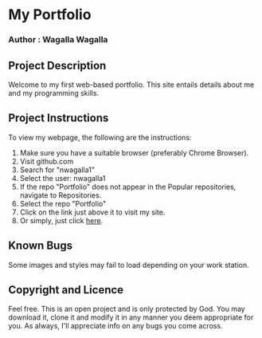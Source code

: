 # **My Portfolio**

### Author : Wagalla Wagalla

## Project Description

Welcome to my first web-based portfolio. 
This site entails details about me and my programming skills.

## Project Instructions

To view my webpage, the following are the instructions:

1. Make sure you have a suitable browser (preferably Chrome Browser).
2. Visit github.com
3. Search for "nwagalla1"
4. Select the user: nwagalla1
5. If the repo "Portfolio" does not appear in the Popular repositories, navigate to Repositories.
6. Select the repo "Portfolio"
7. Click on the link just above it to visit my site.
8. Or simply, just click [here](https://github.com/nwagalla1/Portfolio).

## Known Bugs

Some images and styles may fail to load depending on your work station.

## Copyright and Licence

Feel free. This is an open project and is only protected by God. You may download it, clone it and modify it in any manner
you deem appropriate for you. As always, I'll appreciate info on any bugs you come across.